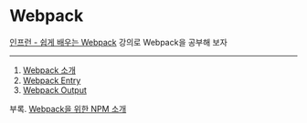 # Webpack

[인프런 - 쉽게 배우는 Webpack](https://www.inflearn.com/course/webpack-%EC%9B%B9%ED%8C%A9-%EA%B0%95%EC%A2%8C/) 강의로 Webpack을 공부해 보자

----------

1. [Webpack 소개](./inflearn_lecture/Webpack1.md)
2. [Webpack Entry](./inflearn_lecture/Webpack2.md)
3. [Webpack Output](./inflearn_lecture/Webpack3.md)


부록. [Webpack을 위한 NPM 소개](./inflearn_lecture/about_npm.md)
